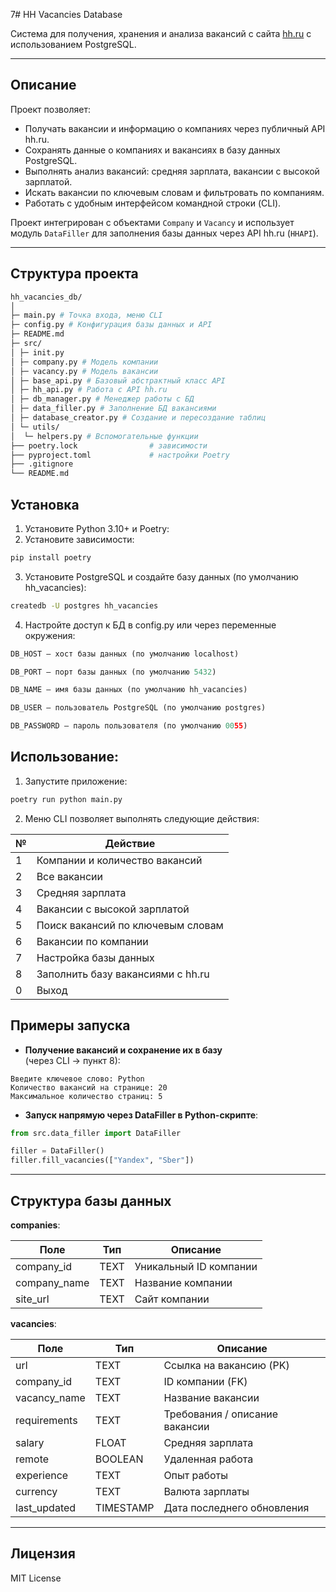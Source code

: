 7# HH Vacancies Database

Система для получения, хранения и анализа вакансий с сайта [hh.ru](https://hh.ru) с использованием PostgreSQL.

---

## Описание

Проект позволяет:

- Получать вакансии и информацию о компаниях через публичный API hh.ru.
- Сохранять данные о компаниях и вакансиях в базу данных PostgreSQL.
- Выполнять анализ вакансий: средняя зарплата, вакансии с высокой зарплатой.
- Искать вакансии по ключевым словам и фильтровать по компаниям.
- Работать с удобным интерфейсом командной строки (CLI).

Проект интегрирован с объектами `Company` и `Vacancy` и использует модуль `DataFiller` для заполнения базы данных через API hh.ru (`HHAPI`).

---

## Структура проекта

```bash
hh_vacancies_db/
│
├─ main.py # Точка входа, меню CLI
├─ config.py # Конфигурация базы данных и API
├─ README.md
├─ src/
│ ├─ init.py
│ ├─ company.py # Модель компании
│ ├─ vacancy.py # Модель вакансии
│ ├─ base_api.py # Базовый абстрактный класс API
│ ├─ hh_api.py # Работа с API hh.ru
│ ├─ db_manager.py # Менеджер работы с БД
│ ├─ data_filler.py # Заполнение БД вакансиями
│ ├─ database_creator.py # Создание и пересоздание таблиц
│ └─ utils/
│  └─ helpers.py # Вспомогательные функции
├── poetry.lock                # зависимости
├── pyproject.toml             # настройки Poetry
├── .gitignore
└── README.md
```
## Установка
1. Установите Python 3.10+ и Poetry:
2. Установите зависимости:
```bash
pip install poetry
```
3. Установите PostgreSQL и создайте базу данных (по умолчанию hh_vacancies):
```bash
createdb -U postgres hh_vacancies
```
4. Настройте доступ к БД в config.py или через переменные окружения:
```python
DB_HOST – хост базы данных (по умолчанию localhost)

DB_PORT – порт базы данных (по умолчанию 5432)

DB_NAME – имя базы данных (по умолчанию hh_vacancies)

DB_USER – пользователь PostgreSQL (по умолчанию postgres)

DB_PASSWORD – пароль пользователя (по умолчанию 0055)
```

## Использование: 
 1. Запустите приложение:
 ```bash
poetry run python main.py
 ```
 2. Меню CLI позволяет выполнять следующие действия:


| № | Действие                          |
| - | --------------------------------- |
| 1 | Компании и количество вакансий    |
| 2 | Все вакансии                      |
| 3 | Средняя зарплата                  |
| 4 | Вакансии с высокой зарплатой      |
| 5 | Поиск вакансий по ключевым словам |
| 6 | Вакансии по компании              |
| 7 | Настройка базы данных             |
| 8 | Заполнить базу вакансиями с hh.ru |
| 0 | Выход                             |


## Примеры запуска

- **Получение вакансий и сохранение их в базу**  
  (через CLI → пункт 8):

```
Введите ключевое слово: Python
Количество вакансий на странице: 20
Максимальное количество страниц: 5
```

- **Запуск напрямую через DataFiller в Python-скрипте**:

```python
from src.data_filler import DataFiller

filler = DataFiller()
filler.fill_vacancies(["Yandex", "Sber"])
```

---

## Структура базы данных

**companies**:

| Поле         | Тип  | Описание                  |
|--------------|------|---------------------------|
| company_id   | TEXT | Уникальный ID компании    |
| company_name | TEXT | Название компании         |
| site_url     | TEXT | Сайт компании             |

**vacancies**:

| Поле          | Тип       | Описание                        |
|---------------|-----------|---------------------------------|
| url           | TEXT      | Ссылка на вакансию (PK)         |
| company_id    | TEXT      | ID компании (FK)                |
| vacancy_name  | TEXT      | Название вакансии               |
| requirements  | TEXT      | Требования / описание вакансии  |
| salary        | FLOAT     | Средняя зарплата                |
| remote        | BOOLEAN   | Удаленная работа                |
| experience    | TEXT      | Опыт работы                     |
| currency      | TEXT      | Валюта зарплаты                 |
| last_updated  | TIMESTAMP | Дата последнего обновления      |

---

## Лицензия

MIT License